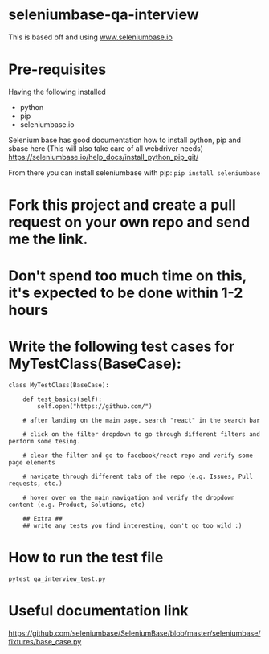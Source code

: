 # seleniumbase-qa-interview
This is based off and using www.seleniumbase.io

# Pre-requisites
Having the following installed
* python
* pip
* seleniumbase.io

Selenium base has good documentation how to install python, pip and sbase here (This will also take care of all webdriver needs)
https://seleniumbase.io/help_docs/install_python_pip_git/

From there you can install seleniumbase with pip: ```pip install seleniumbase```

# Fork this project and create a pull request on your own repo and send me the link.
# Don't spend too much time on this, it's expected to be done within 1-2 hours

# Write the following test cases for MyTestClass(BaseCase):
```
class MyTestClass(BaseCase):

    def test_basics(self):
        self.open("https://github.com/")
        
    # after landing on the main page, search "react" in the search bar
        
    # click on the filter dropdown to go through different filters and perform some tesing.

    # clear the filter and go to facebook/react repo and verify some page elements
    
    # navigate through different tabs of the repo (e.g. Issues, Pull requests, etc.)

    # hover over on the main navigation and verify the dropdown content (e.g. Product, Solutions, etc)

    ## Extra ##
    ## write any tests you find interesting, don't go too wild :)
 ```

# How to run the test file
```
pytest qa_interview_test.py      
```

# Useful documentation link
https://github.com/seleniumbase/SeleniumBase/blob/master/seleniumbase/fixtures/base_case.py
